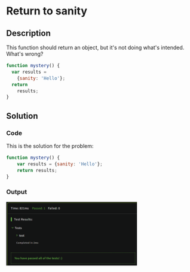 # Return to sanity

## Description

This function should return an object, but it's not doing what's intended. What's wrong?

```JavaScript
function mystery() {
  var results =
    {sanity: 'Hello'};
  return
    results;
}
```

## Solution

### Code

This is the solution for the problem:

```JavaScript
function mystery() {
    var results = {sanity: 'Hello'};
    return results;
}
```
### Output

<img src="./../Images/returnToSanity.png" alt="drawing" style="width:350px;"/><br>